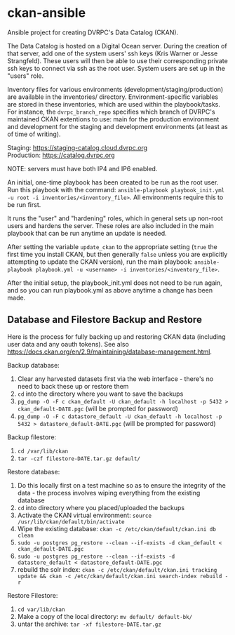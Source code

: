 # ckan-ansible

Ansible project for creating DVRPC's Data Catalog (CKAN).

The Data Catalog is hosted on a Digital Ocean server. During the creation of that server, add one of the system users' ssh keys (Kris Warner or Jesse Strangfeld). These users will then be able to use their corresponding private ssh keys to connect via ssh as the root user. System users are set up in the "users" role.

Inventory files for various environments (development/staging/production) are available in the inventories/ directory. Environment-specific variables are stored in these inventories, which are used within the playbook/tasks. For instance, the `dvrpc_branch_repo` specifies which branch of DVRPC's maintained CKAN extentions to use: main for the production environment and development for the staging and development environments (at least as of time of writing).

Staging: https://staging-catalog.cloud.dvrpc.org<br>
Production: https://catalog.dvrpc.org

NOTE: servers must have both IP4 and IP6 enabled.

An initial, one-time playbook has been created to be run as the root user. Run this playbook with the command: `ansible-playbook playbook_init.yml -u root -i inventories/<inventory_file>`. All environments require this to be run first.

It runs the "user" and "hardening" roles, which in general sets up non-root users and hardens the server. These roles are also included in the main playbook that can be run anytime an update is needed.

After setting the variable `update_ckan` to the appropriate setting (`true` the first time you install CKAN, but then generally `false` unless you are explicitly attempting to update the CKAN version), run the main playbook: `ansible-playbook playbook.yml -u <username> -i inventories/<inventory_file>`. 

After the initial setup, the playbook_init.yml does not need to be run again, and so you can run playbook.yml as above anytime a change has been made.

## Database and Filestore Backup and Restore

Here is the process for fully backing up and restoring CKAN data (including user data and any oauth tokens). See also <https://docs.ckan.org/en/2.9/maintaining/database-management.html>.

Backup database:
  1. Clear any harvested datasets first via the web interface - there's no need to back these up or restore them
  2. `cd` into the directory where you want to save the backups
  3. `pg_dump -O -F c ckan_default -U ckan_default -h localhost -p 5432 > ckan_default-DATE.pgc` (will be prompted for password)
  4. `pg_dump -O -F c datastore_default -U ckan_default -h localhost -p 5432 > datastore_default-DATE.pgc` (will be prompted for password)

Backup filestore:
  1. `cd /var/lib/ckan`
  2. `tar -czf filestore-DATE.tar.gz default/`

Restore database:
  1. Do this locally first on a test machine so as to ensure the integrity of the data - the process involves wiping everything from the existing database
  2. `cd` into directory where you placed/uploaded the backups
  3. Activate the CKAN virtual environment: `source /usr/lib/ckan/default/bin/activate`
  4. Wipe the existing database: `ckan -c /etc/ckan/default/ckan.ini db clean`
  5. `sudo -u postgres pg_restore --clean --if-exists -d ckan_default < ckan_default-DATE.pgc`
  6. `sudo -u postgres pg_restore --clean --if-exists -d datastore_default < datastore_default-DATE.pgc`
  7. rebuild the solr index: `ckan -c /etc/ckan/default/ckan.ini tracking update && ckan -c /etc/ckan/default/ckan.ini search-index rebuild -r`

Restore Filestore:
  1. `cd var/lib/ckan`
  2. Make a copy of the local directory: `mv default/ default-bk/`
  3. untar the archive: `tar -xf filestore-DATE.tar.gz`
